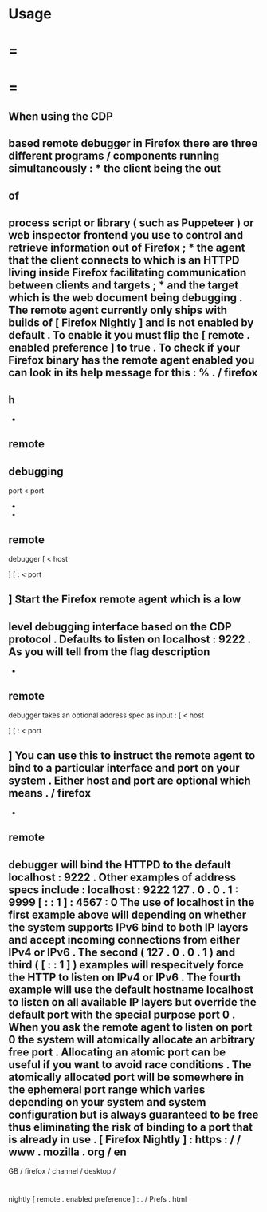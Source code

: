 Usage
=
=
=
=
=
When
using
the
CDP
-
based
remote
debugger
in
Firefox
there
are
three
different
programs
/
components
running
simultaneously
:
*
the
__client__
being
the
out
-
of
-
process
script
or
library
(
such
as
Puppeteer
)
or
web
inspector
frontend
you
use
to
control
and
retrieve
information
out
of
Firefox
;
*
the
__agent__
that
the
client
connects
to
which
is
an
HTTPD
living
inside
Firefox
facilitating
communication
between
clients
and
targets
;
*
and
the
__target__
which
is
the
web
document
being
debugging
.
The
remote
agent
currently
only
ships
with
builds
of
[
Firefox
Nightly
]
and
is
__not
enabled
by
default__
.
To
enable
it
you
must
flip
the
[
remote
.
enabled
preference
]
to
true
.
To
check
if
your
Firefox
binary
has
the
remote
agent
enabled
you
can
look
in
its
help
message
for
this
:
%
.
/
firefox
-
h
-
-
remote
-
debugging
-
port
<
port
>
-
-
remote
-
debugger
[
<
host
>
]
[
:
<
port
>
]
Start
the
Firefox
remote
agent
which
is
a
low
-
level
debugging
interface
based
on
the
CDP
protocol
.
Defaults
to
listen
on
localhost
:
9222
.
As
you
will
tell
from
the
flag
description
-
-
remote
-
debugger
takes
an
optional
address
spec
as
input
:
[
<
host
>
]
[
:
<
port
>
]
You
can
use
this
to
instruct
the
remote
agent
to
bind
to
a
particular
interface
and
port
on
your
system
.
Either
host
and
port
are
optional
which
means
.
/
firefox
-
-
remote
-
debugger
will
bind
the
HTTPD
to
the
default
localhost
:
9222
.
Other
examples
of
address
specs
include
:
localhost
:
9222
127
.
0
.
0
.
1
:
9999
[
:
:
1
]
:
4567
:
0
The
use
of
localhost
in
the
first
example
above
will
depending
on
whether
the
system
supports
IPv6
bind
to
both
IP
layers
and
accept
incoming
connections
from
either
IPv4
or
IPv6
.
The
second
(
127
.
0
.
0
.
1
)
and
third
(
[
:
:
1
]
)
examples
will
respecitvely
force
the
HTTP
to
listen
on
IPv4
or
IPv6
.
The
fourth
example
will
use
the
default
hostname
localhost
to
listen
on
all
available
IP
layers
but
override
the
default
port
with
the
special
purpose
port
0
.
When
you
ask
the
remote
agent
to
listen
on
port
0
the
system
will
atomically
allocate
an
arbitrary
free
port
.
Allocating
an
atomic
port
can
be
useful
if
you
want
to
avoid
race
conditions
.
The
atomically
allocated
port
will
be
somewhere
in
the
ephemeral
port
range
which
varies
depending
on
your
system
and
system
configuration
but
is
always
guaranteed
to
be
free
thus
eliminating
the
risk
of
binding
to
a
port
that
is
already
in
use
.
[
Firefox
Nightly
]
:
https
:
/
/
www
.
mozilla
.
org
/
en
-
GB
/
firefox
/
channel
/
desktop
/
#
nightly
[
remote
.
enabled
preference
]
:
.
/
Prefs
.
html
